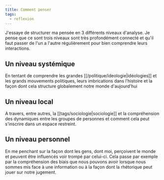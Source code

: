 ```yaml
---
title: Comment penser
tags:
  - reflexion
---
```


J'essaye de structurer ma pensée en 3 différents niveaux d'analyse. Je pense que ce sont trois niveaux sont très profondément connecté et qu'il faut passer de l'un a l'autre régulièrement pour bien comprendre leurs interactions.

## Un niveau systémique

En tentant de comprendre les grandes [[/politique/ideologie|idéologies]] et les grands mouvements politiques, leurs imbrications dans l'histoire et la façon dont cela structure globalement notre monde d'aujourd'hui

## Un niveau local

A travers, entre autres, la [[tags/sociologie|sociologie]] et la compréhension des dynamiques entre les groupes de personnes et comment cela peut s'inscrire dans un espace restreint.

## Un niveau personnel

En me penchant sur la façon dont les gens, dont moi, perçoivent le monde et peuvent être influencés voir trompé par celui-ci. Cela passe par exemple par la compréhension des biais que nous pouvons avoir lorsque nous sommes mis face à une information ou à la façon dont la rhétorique peut jouer sur notre jugement.
